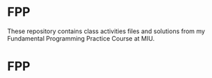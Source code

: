# FPP
These repository contains class activities files and solutions from my Fundamental Programming Practice
Course at MIU. 

# FPP
